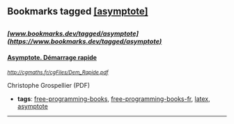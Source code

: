 ## Bookmarks tagged [[asymptote]](https://www.bookmarks.dev/search?q=[asymptote])

_<sup><sup>[www.bookmarks.dev/tagged/asymptote](https://www.bookmarks.dev/tagged/asymptote)</sup></sup>_
---
#### [Asymptote. Démarrage rapide](http://cgmaths.fr/cgFiles/Dem_Rapide.pdf)
_<sup>http://cgmaths.fr/cgFiles/Dem_Rapide.pdf</sup>_

Christophe Grospellier (PDF)
* **tags**: [free-programming-books](../tagged/free-programming-books.md), [free-programming-books-fr](../tagged/free-programming-books-fr.md), [latex](../tagged/latex.md), [asymptote](../tagged/asymptote.md)
---
